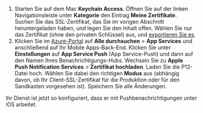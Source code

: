 

1. Starten Sie auf dem Mac **Keychain Access**. Öffnen Sie auf der linken Navigationsleiste unter **Kategorie** den Eintrag **Meine Zertifikate**. Suchen Sie das SSL-Zertifikat, das Sie im vorigen Abschnitt heruntergeladen haben, und legen Sie den Inhalt offen. Wählen Sie nur das Zertifikat (ohne den privaten Schlüssel) aus, und [exportieren Sie es](https://support.apple.com/kb/PH20122?locale=en_US).
2. Klicken Sie im [Azure-Portal](https://portal.azure.com/) auf **Alle durchsuchen** > **App Services** und anschließend auf Ihr Mobile Apps-Back-End. Klicken Sie unter **Einstellungen** auf **App Service Push** (App Service-Push) und dann auf den Namen Ihres Benachrichtigungs-Hubs. Wechseln Sie zu **Apple Push Notification Services** > **Zertifikat hochladen**. Laden Sie die P12-Datei hoch. Wählen Sie dabei den richtigen **Modus** aus (abhängig davon, ob Ihr Client-SSL-Zertifikat für die Produktion oder für den Sandkasten vorgesehen ist). Speichern Sie alle Änderungen.

Ihr Dienst ist jetzt so konfiguriert, dass er mit Pushbenachrichtigungen unter iOS arbeitet.

[1]: ./media/app-service-mobile-apns-configure-push/mobile-push-notification-hub.png
